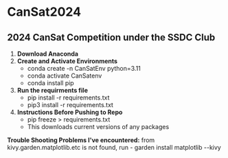 # CanSat2024
## 2024 CanSat Competition under the SSDC Club
1. **Download Anaconda**
2. **Create and Activate Environments**
    - conda create -n CanSatEnv python=3.11
    - conda activate CanSatenv
    - conda install pip
3. **Run the requirments file** 
    - pip install -r requirements.txt
    - pip3 install -r requirements.txt
4. **Instructions Before Pushing to Repo**
    - pip freeze > requirements.txt
    - This downloads current versions of any packages

**Trouble Shooting Problems I've encountered:**
from kivy.garden.matplotlib.etc is not found, run
    - garden install matplotlib --kivy
